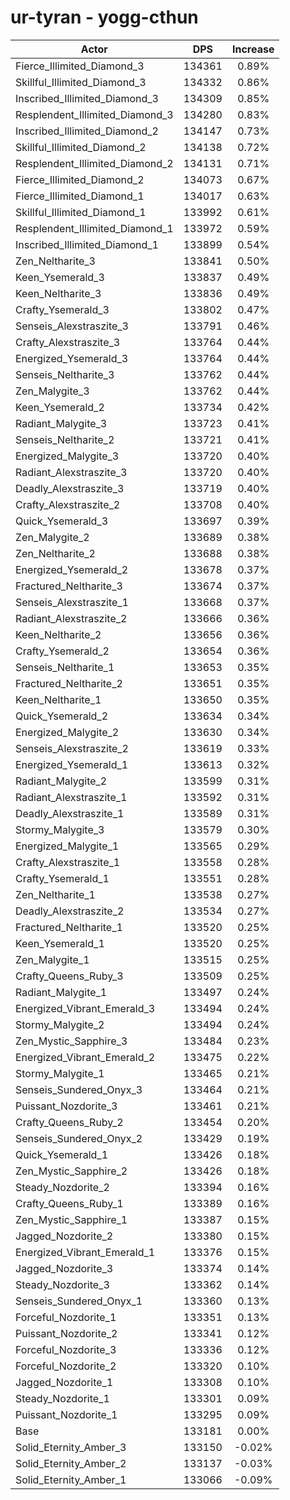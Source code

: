 # ur-tyran - yogg-cthun
| Actor | DPS | Increase |
|---|:---:|:---:|
|Fierce_Illimited_Diamond_3|134361|0.89%|
|Skillful_Illimited_Diamond_3|134332|0.86%|
|Inscribed_Illimited_Diamond_3|134309|0.85%|
|Resplendent_Illimited_Diamond_3|134280|0.83%|
|Inscribed_Illimited_Diamond_2|134147|0.73%|
|Skillful_Illimited_Diamond_2|134138|0.72%|
|Resplendent_Illimited_Diamond_2|134131|0.71%|
|Fierce_Illimited_Diamond_2|134073|0.67%|
|Fierce_Illimited_Diamond_1|134017|0.63%|
|Skillful_Illimited_Diamond_1|133992|0.61%|
|Resplendent_Illimited_Diamond_1|133972|0.59%|
|Inscribed_Illimited_Diamond_1|133899|0.54%|
|Zen_Neltharite_3|133841|0.50%|
|Keen_Ysemerald_3|133837|0.49%|
|Keen_Neltharite_3|133836|0.49%|
|Crafty_Ysemerald_3|133802|0.47%|
|Senseis_Alexstraszite_3|133791|0.46%|
|Crafty_Alexstraszite_3|133764|0.44%|
|Energized_Ysemerald_3|133764|0.44%|
|Senseis_Neltharite_3|133762|0.44%|
|Zen_Malygite_3|133762|0.44%|
|Keen_Ysemerald_2|133734|0.42%|
|Radiant_Malygite_3|133723|0.41%|
|Senseis_Neltharite_2|133721|0.41%|
|Energized_Malygite_3|133720|0.40%|
|Radiant_Alexstraszite_3|133720|0.40%|
|Deadly_Alexstraszite_3|133719|0.40%|
|Crafty_Alexstraszite_2|133708|0.40%|
|Quick_Ysemerald_3|133697|0.39%|
|Zen_Malygite_2|133689|0.38%|
|Zen_Neltharite_2|133688|0.38%|
|Energized_Ysemerald_2|133678|0.37%|
|Fractured_Neltharite_3|133674|0.37%|
|Senseis_Alexstraszite_1|133668|0.37%|
|Radiant_Alexstraszite_2|133666|0.36%|
|Keen_Neltharite_2|133656|0.36%|
|Crafty_Ysemerald_2|133654|0.36%|
|Senseis_Neltharite_1|133653|0.35%|
|Fractured_Neltharite_2|133651|0.35%|
|Keen_Neltharite_1|133650|0.35%|
|Quick_Ysemerald_2|133634|0.34%|
|Energized_Malygite_2|133630|0.34%|
|Senseis_Alexstraszite_2|133619|0.33%|
|Energized_Ysemerald_1|133613|0.32%|
|Radiant_Malygite_2|133599|0.31%|
|Radiant_Alexstraszite_1|133592|0.31%|
|Deadly_Alexstraszite_1|133589|0.31%|
|Stormy_Malygite_3|133579|0.30%|
|Energized_Malygite_1|133565|0.29%|
|Crafty_Alexstraszite_1|133558|0.28%|
|Crafty_Ysemerald_1|133551|0.28%|
|Zen_Neltharite_1|133538|0.27%|
|Deadly_Alexstraszite_2|133534|0.27%|
|Fractured_Neltharite_1|133520|0.25%|
|Keen_Ysemerald_1|133520|0.25%|
|Zen_Malygite_1|133515|0.25%|
|Crafty_Queens_Ruby_3|133509|0.25%|
|Radiant_Malygite_1|133497|0.24%|
|Energized_Vibrant_Emerald_3|133494|0.24%|
|Stormy_Malygite_2|133494|0.24%|
|Zen_Mystic_Sapphire_3|133484|0.23%|
|Energized_Vibrant_Emerald_2|133475|0.22%|
|Stormy_Malygite_1|133465|0.21%|
|Senseis_Sundered_Onyx_3|133464|0.21%|
|Puissant_Nozdorite_3|133461|0.21%|
|Crafty_Queens_Ruby_2|133454|0.20%|
|Senseis_Sundered_Onyx_2|133429|0.19%|
|Quick_Ysemerald_1|133426|0.18%|
|Zen_Mystic_Sapphire_2|133426|0.18%|
|Steady_Nozdorite_2|133394|0.16%|
|Crafty_Queens_Ruby_1|133389|0.16%|
|Zen_Mystic_Sapphire_1|133387|0.15%|
|Jagged_Nozdorite_2|133380|0.15%|
|Energized_Vibrant_Emerald_1|133376|0.15%|
|Jagged_Nozdorite_3|133374|0.14%|
|Steady_Nozdorite_3|133362|0.14%|
|Senseis_Sundered_Onyx_1|133360|0.13%|
|Forceful_Nozdorite_1|133351|0.13%|
|Puissant_Nozdorite_2|133341|0.12%|
|Forceful_Nozdorite_3|133336|0.12%|
|Forceful_Nozdorite_2|133320|0.10%|
|Jagged_Nozdorite_1|133308|0.10%|
|Steady_Nozdorite_1|133301|0.09%|
|Puissant_Nozdorite_1|133295|0.09%|
|Base|133181|0.00%|
|Solid_Eternity_Amber_3|133150|-0.02%|
|Solid_Eternity_Amber_2|133137|-0.03%|
|Solid_Eternity_Amber_1|133066|-0.09%|
